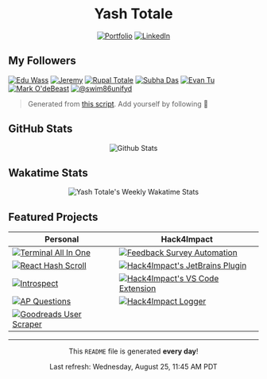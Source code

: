 <h1 align="center">Yash Totale</h1>

<p align="center">
  <a href="https://yashtotale.web.app/"><img src="https://img.shields.io/badge/Portfolio-lightblue?style=for-the-badge&logo=googlechrome&logoColor=black" alt="Portfolio"/></a>
  <a href="https://www.linkedin.com/in/yash-totale/"><img src="https://img.shields.io/badge/LinkedIn-0077B5?style=for-the-badge&logo=linkedin&logoColor=white" alt="LinkedIn"></a>
</p>

<!-- START FOLLOWERS -->

## My Followers

[![Edu Wass](https://img.shields.io/badge/-Edu%20Wass-24292e?style=flat&logo=Github&logoColor=white&link=https://github.com/eduwass)](https://github.com/eduwass) [![Jeremy](https://img.shields.io/badge/-Jeremy-24292e?style=flat&logo=Github&logoColor=white&link=https://github.com/jeremy-coleman)](https://github.com/jeremy-coleman) [![Rupal Totale](https://img.shields.io/badge/-Rupal%20Totale-24292e?style=flat&logo=Github&logoColor=white&link=https://github.com/rupaltotale)](https://github.com/rupaltotale) [![Subha Das](https://img.shields.io/badge/-Subha%20Das-24292e?style=flat&logo=Github&logoColor=white&link=https://github.com/subatuba21)](https://github.com/subatuba21) [![Evan Tu](https://img.shields.io/badge/-Evan%20Tu-24292e?style=flat&logo=Github&logoColor=white&link=https://github.com/evanjt06)](https://github.com/evanjt06) [![Mark O'deBeast](https://img.shields.io/badge/-Mark%20O'deBeast-24292e?style=flat&logo=Github&logoColor=white&link=https://github.com/Skatan666)](https://github.com/Skatan666) [![@swim86unifyd](https://img.shields.io/badge/-@swim86unifyd-24292e?style=flat&logo=Github&logoColor=white&link=https://github.com/swim86unifyd)](https://github.com/swim86unifyd)

> Generated from [this script](https://github.com/YashTotale/YashTotale/blob/main/scripts/generate/get-followers.ts). Add yourself by following 🙂

<!-- END FOLLOWERS -->

## GitHub Stats

<p align="center">
  <img src="https://github-readme-stats.vercel.app/api?username=YashTotale&count_private=true&show_icons=true&theme=slateorange&title_color=fff" alt="Github Stats">
</p>

## Wakatime Stats

<p align="center">
  <img src="https://github-readme-stats.vercel.app/api/wakatime?username=YashT&theme=slateorange&layout=compact&custom_title=Yash%20Totale%27s%20Weekly%20Wakatime%20Stats&title_color=fff" alt="Yash Totale's Weekly Wakatime Stats">
</p>

## Featured Projects

| Personal                                                                                                                                                                          | Hack4Impact                                                                                                                                                                                     |
| --------------------------------------------------------------------------------------------------------------------------------------------------------------------------------- | ----------------------------------------------------------------------------------------------------------------------------------------------------------------------------------------------- |
| [![Terminal All In One](https://github-readme-stats.vercel.app/api/pin?username=YashTotale&repo=terminal-all-in-one)](https://github.com/YashTotale/terminal-all-in-one)          | [![Feedback Survey Automation](https://github-readme-stats.vercel.app/api/pin?username=hack4impact&repo=feedback-survey-automation)](https://github.com/hack4impact/feedback-survey-automation) |
| [![React Hash Scroll](https://github-readme-stats.vercel.app/api/pin?username=YashTotale&repo=react-hash-scroll)](https://github.com/YashTotale/react-hash-scroll)                | [![Hack4Impact's JetBrains Plugin](https://github-readme-stats.vercel.app/api/pin?username=hack4impact&repo=jetbrains-plugin)](https://github.com/hack4impact/jetbrains-plugin)                 |
| [![Introspect](https://github-readme-stats.vercel.app/api/pin?username=YashTotale&repo=introspect)](https://github.com/YashTotale/introspect)                                     | [![Hack4Impact's VS Code Extension](https://github-readme-stats.vercel.app/api/pin?username=hack4impact&repo=vscode-extension)](https://github.com/hack4impact/vscode-extension)                |
| [![AP Questions](https://github-readme-stats.vercel.app/api/pin?username=YashTotale&repo=ap-questions)](https://github.com/YashTotale/ap-questions)                               | [![Hack4Impact Logger](https://github-readme-stats.vercel.app/api/pin?username=hack4impact&repo=logger)](https://github.com/hack4impact/logger)                                                 |
| [![Goodreads User Scraper](https://github-readme-stats.vercel.app/api/pin?username=YashTotale&repo=goodreads-user-scraper)](https://github.com/YashTotale/goodreads-user-scraper) |                                                                                                                                                                                                 |

<!-- START FOOTER -->

---

<p align='center'>This <code>README</code> file is generated <strong>every day</strong>!</p>
<p align="center">Last refresh: Wednesday, August 25, 11:45 AM PDT</p>
